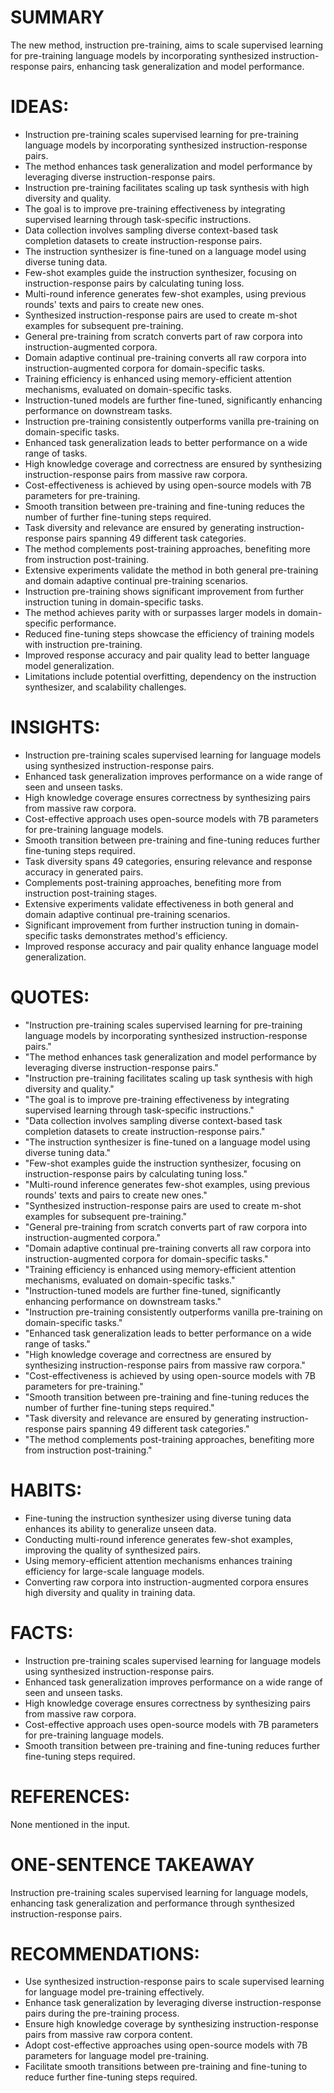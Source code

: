 # SUMMARY
The new method, instruction pre-training, aims to scale supervised learning for pre-training language models by incorporating synthesized instruction-response pairs, enhancing task generalization and model performance.

# IDEAS:
- Instruction pre-training scales supervised learning for pre-training language models by incorporating synthesized instruction-response pairs.
- The method enhances task generalization and model performance by leveraging diverse instruction-response pairs.
- Instruction pre-training facilitates scaling up task synthesis with high diversity and quality.
- The goal is to improve pre-training effectiveness by integrating supervised learning through task-specific instructions.
- Data collection involves sampling diverse context-based task completion datasets to create instruction-response pairs.
- The instruction synthesizer is fine-tuned on a language model using diverse tuning data.
- Few-shot examples guide the instruction synthesizer, focusing on instruction-response pairs by calculating tuning loss.
- Multi-round inference generates few-shot examples, using previous rounds' texts and pairs to create new ones.
- Synthesized instruction-response pairs are used to create m-shot examples for subsequent pre-training.
- General pre-training from scratch converts part of raw corpora into instruction-augmented corpora.
- Domain adaptive continual pre-training converts all raw corpora into instruction-augmented corpora for domain-specific tasks.
- Training efficiency is enhanced using memory-efficient attention mechanisms, evaluated on domain-specific tasks.
- Instruction-tuned models are further fine-tuned, significantly enhancing performance on downstream tasks.
- Instruction pre-training consistently outperforms vanilla pre-training on domain-specific tasks.
- Enhanced task generalization leads to better performance on a wide range of tasks.
- High knowledge coverage and correctness are ensured by synthesizing instruction-response pairs from massive raw corpora.
- Cost-effectiveness is achieved by using open-source models with 7B parameters for pre-training.
- Smooth transition between pre-training and fine-tuning reduces the number of further fine-tuning steps required.
- Task diversity and relevance are ensured by generating instruction-response pairs spanning 49 different task categories.
- The method complements post-training approaches, benefiting more from instruction post-training.
- Extensive experiments validate the method in both general pre-training and domain adaptive continual pre-training scenarios.
- Instruction pre-training shows significant improvement from further instruction tuning in domain-specific tasks.
- The method achieves parity with or surpasses larger models in domain-specific performance.
- Reduced fine-tuning steps showcase the efficiency of training models with instruction pre-training.
- Improved response accuracy and pair quality lead to better language model generalization.
- Limitations include potential overfitting, dependency on the instruction synthesizer, and scalability challenges.

# INSIGHTS:
- Instruction pre-training scales supervised learning for language models using synthesized instruction-response pairs.
- Enhanced task generalization improves performance on a wide range of seen and unseen tasks.
- High knowledge coverage ensures correctness by synthesizing pairs from massive raw corpora.
- Cost-effective approach uses open-source models with 7B parameters for pre-training language models.
- Smooth transition between pre-training and fine-tuning reduces further fine-tuning steps required.
- Task diversity spans 49 categories, ensuring relevance and response accuracy in generated pairs.
- Complements post-training approaches, benefiting more from instruction post-training stages.
- Extensive experiments validate effectiveness in both general and domain adaptive continual pre-training scenarios.
- Significant improvement from further instruction tuning in domain-specific tasks demonstrates method's efficiency.
- Improved response accuracy and pair quality enhance language model generalization.

# QUOTES:
- "Instruction pre-training scales supervised learning for pre-training language models by incorporating synthesized instruction-response pairs."
- "The method enhances task generalization and model performance by leveraging diverse instruction-response pairs."
- "Instruction pre-training facilitates scaling up task synthesis with high diversity and quality."
- "The goal is to improve pre-training effectiveness by integrating supervised learning through task-specific instructions."
- "Data collection involves sampling diverse context-based task completion datasets to create instruction-response pairs."
- "The instruction synthesizer is fine-tuned on a language model using diverse tuning data."
- "Few-shot examples guide the instruction synthesizer, focusing on instruction-response pairs by calculating tuning loss."
- "Multi-round inference generates few-shot examples, using previous rounds' texts and pairs to create new ones."
- "Synthesized instruction-response pairs are used to create m-shot examples for subsequent pre-training."
- "General pre-training from scratch converts part of raw corpora into instruction-augmented corpora."
- "Domain adaptive continual pre-training converts all raw corpora into instruction-augmented corpora for domain-specific tasks."
- "Training efficiency is enhanced using memory-efficient attention mechanisms, evaluated on domain-specific tasks."
- "Instruction-tuned models are further fine-tuned, significantly enhancing performance on downstream tasks."
- "Instruction pre-training consistently outperforms vanilla pre-training on domain-specific tasks."
- "Enhanced task generalization leads to better performance on a wide range of tasks."
- "High knowledge coverage and correctness are ensured by synthesizing instruction-response pairs from massive raw corpora."
- "Cost-effectiveness is achieved by using open-source models with 7B parameters for pre-training."
- "Smooth transition between pre-training and fine-tuning reduces the number of further fine-tuning steps required."
- "Task diversity and relevance are ensured by generating instruction-response pairs spanning 49 different task categories."
- "The method complements post-training approaches, benefiting more from instruction post-training."

# HABITS:
- Fine-tuning the instruction synthesizer using diverse tuning data enhances its ability to generalize unseen data.
- Conducting multi-round inference generates few-shot examples, improving the quality of synthesized pairs.
- Using memory-efficient attention mechanisms enhances training efficiency for large-scale language models.
- Converting raw corpora into instruction-augmented corpora ensures high diversity and quality in training data.

# FACTS:
- Instruction pre-training scales supervised learning for language models using synthesized instruction-response pairs.
- Enhanced task generalization improves performance on a wide range of seen and unseen tasks.
- High knowledge coverage ensures correctness by synthesizing pairs from massive raw corpora.
- Cost-effective approach uses open-source models with 7B parameters for pre-training language models.
- Smooth transition between pre-training and fine-tuning reduces further fine-tuning steps required.

# REFERENCES:
None mentioned in the input.

# ONE-SENTENCE TAKEAWAY
Instruction pre-training scales supervised learning for language models, enhancing task generalization and performance through synthesized instruction-response pairs.

# RECOMMENDATIONS:
- Use synthesized instruction-response pairs to scale supervised learning for language model pre-training effectively.
- Enhance task generalization by leveraging diverse instruction-response pairs during the pre-training process.
- Ensure high knowledge coverage by synthesizing instruction-response pairs from massive raw corpora content.
- Adopt cost-effective approaches using open-source models with 7B parameters for language model pre-training.
- Facilitate smooth transitions between pre-training and fine-tuning to reduce further fine-tuning steps required.